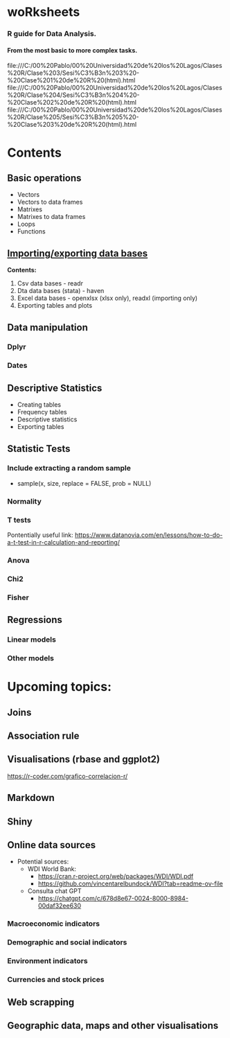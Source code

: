 # woRksheets
### R guide for Data Analysis.
#### From the most basic to more complex tasks.

file:///C:/00%20Pablo/00%20Universidad%20de%20los%20Lagos/Clases%20R/Clase%203/Sesi%C3%B3n%203%20-%20Clase%201%20de%20R%20(html).html
file:///C:/00%20Pablo/00%20Universidad%20de%20los%20Lagos/Clases%20R/Clase%204/Sesi%C3%B3n%204%20-%20Clase%202%20de%20R%20(html).html
file:///C:/00%20Pablo/00%20Universidad%20de%20los%20Lagos/Clases%20R/Clase%205/Sesi%C3%B3n%205%20-%20Clase%203%20de%20R%20(html).html

# Contents

## Basic operations
* Vectors
* Vectors to data frames
* Matrixes
* Matrixes to data frames
* Loops
* Functions

## <a href="https://rpubs.com/pherreragalvez/1271494" target="_blank">Importing/exporting data bases</a>
**Contents:**
1. Csv data bases - readr
2. Dta data bases (stata) - haven
3. Excel data bases - openxlsx (xlsx only), readxl (importing only)
4. Exporting tables and plots

## Data manipulation
### Dplyr
### Dates

## Descriptive Statistics
* Creating tables
 * Frequency tables
 * Descriptive statistics
 * Exporting tables

## Statistic Tests
### Include extracting a random sample
* sample(x, size, replace = FALSE, prob = NULL)
### Normality
### T tests
Pontentially useful link: https://www.datanovia.com/en/lessons/how-to-do-a-t-test-in-r-calculation-and-reporting/
### Anova
### Chi2
### Fisher

## Regressions
### Linear models
### Other models

# Upcoming topics:

## Joins

## Association rule

## Visualisations (rbase and ggplot2)
https://r-coder.com/grafico-correlacion-r/

## Markdown

## Shiny

## Online data sources
* Potential sources:
  * WDI World Bank:
    * https://cran.r-project.org/web/packages/WDI/WDI.pdf
    * https://github.com/vincentarelbundock/WDI?tab=readme-ov-file
  * Consulta chat GPT
    * https://chatgpt.com/c/678d8e67-0024-8000-8984-00daf32ee630
### Macroeconomic indicators
### Demographic and social indicators
### Environment indicators
### Currencies and stock prices

## Web scrapping

## Geographic data, maps and other visualisations
